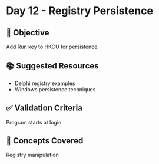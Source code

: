 # Day 12 - Registry Persistence

## 🎯 Objective
Add Run key to HKCU for persistence.

## 📚 Suggested Resources
- Delphi registry examples
- Windows persistence techniques

## ✅ Validation Criteria
Program starts at login.

## 🧠 Concepts Covered
Registry manipulation
